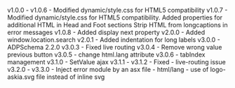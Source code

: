v1.0.0 -
v1.0.6 - Modified dynamic/style.css for HTML5 compatibility
v1.0.7 - Modified dynamic/style.css for HTML5 compatibility.
         Added properties for additional HTML in Head and Foot sections
         Strip HTML from longcaptions in error messages
v1.0.8 - Added display next property
v2.0.0 - Added window.location.search
v2.0.1 - Added indentation for long labels
v3.0.0 - ADPSchema 2.2.0
v3.0.3 - Fixed live routing
v3.0.4 - Remove wrong value previous button
v3.0.5 - change html.lang attribute
v3.0.6 - tabIndex management
v3.1.0 - SetValue ajax
v3.1.1 -
v3.1.2 - Fixed - live-routing issue
v3.2.0 -
v3.3.0 - Inject error module by an asx file
       - html/lang
       - use of logo-askia.svg file instead of inline svg
